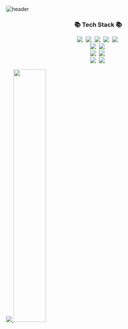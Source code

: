 ![header](https://capsule-render.vercel.app/api?type=waving&color=gradient&height=300&section=header&text=Sohyun%20Kim&fontSize=90)

<h3 align="center">📚 Tech Stack 📚</h3>
<p align="center">
  <img src="https://img.shields.io/badge/Javascript-ffb13b?style=flat-square&logo=javascript&logoColor=white"/></a>&nbsp 
  <img src="https://img.shields.io/badge/HTML-E34F26?style=flat-square&logo=html5&logoColor=white"/></a>&nbsp
  <img src="https://img.shields.io/badge/CSS-1572B6?style=flat-square&logo=css3&logoColor=white"/></a>&nbsp 
  <img src="https://img.shields.io/badge/React-61DAFB?style=flat-square&logo=react&logoColor=white"/></a>&nbsp
  <img src="https://img.shields.io/badge/React Hook-EC5990?style=flat-square&logo=reacthookform&logoColor=white"/></a>&nbsp
  <br>
  <img src="https://img.shields.io/badge/sass-CC6699?style=flat-square&logo=sass&logoColor=white"/></a>&nbsp
  <img src="https://img.shields.io/badge/styledcomponents-DB7093?style=flat-square&logo=styledcomponents&logoColor=white"/></a>&nbsp
  <br>
  <img src="https://img.shields.io/badge/Git-F05032?style=flat-square&logo=git&logoColor=white"/></a>&nbsp
  <img src="https://img.shields.io/badge/GitHub-181717?style=flat-square&logo=github&logoColor=white"/></a>&nbsp
   <br>
  <img src="https://img.shields.io/badge/postman-FF6C37?style=flat-square&logo=postman&logoColor=white"/></a>&nbsp
  <img src="https://img.shields.io/badge/mongodb-47A248?style=flat-square&logo=mongodb&logoColor=white"/></a>&nbsp
  
</p>


<a href="s">
  <img src="https://github-readme-stats.vercel.app/api/top-langs/?username=elsa-kim&exclude_repo=dkssud8150.github.io&layout=compact&theme=tokyonight" />
</a>
<a href="s">
  <img src="https://github-readme-stats.vercel.app/api?username=elsa-kim&theme=tokyonight&show_icons=true" width="42%" />
</a>

<!--
https://simpleicons.org/?q=mongo
-->

<!--
**elsa-kim/elsa-kim** is a ✨ _special_ ✨ repository because its `README.md` (this file) appears on your GitHub profile.

Here are some ideas to get you started:

- 🔭 I’m currently working on ...
- 🌱 I’m currently learning ...
- 👯 I’m looking to collaborate on ...
- 🤔 I’m looking for help with ...
- 💬 Ask me about ...
- 📫 How to reach me: ...
- 😄 Pronouns: ...
- ⚡ Fun fact: ...
-->
